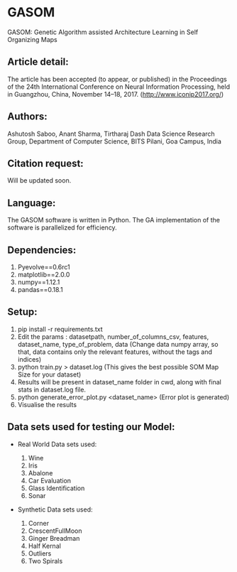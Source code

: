 # GASOM
GASOM: Genetic Algorithm assisted Architecture Learning in Self Organizing Maps

## Article detail:
The article has been accepted (to appear, or published) in the Proceedings of the 24th International Conference on Neural Information Processing, held in Guangzhou, China, November 14–18, 2017. (http://www.iconip2017.org/)

## Authors:
Ashutosh Saboo, Anant Sharma, Tirtharaj Dash
Data Science Research Group, Department of Computer Science, BITS Pilani, Goa Campus, India

## Citation request:
Will be updated soon.

## Language:
The GASOM software is written in Python. The GA implementation of the software is parallelized for efficiency.

## Dependencies:

  1. Pyevolve==0.6rc1
  2. matplotlib==2.0.0
  3. numpy==1.12.1
  4. pandas==0.18.1

## Setup:

1. pip install -r requirements.txt
2. Edit the params : datasetpath, number_of_columns_csv, features, dataset_name, type_of_problem, data
(Change data numpy array, so that, data contains only the relevant features, without the tags and indices)
3. python train.py > dataset.log (This gives the best possible SOM Map Size for your dataset)
4. Results will be present in dataset_name folder in cwd, along with final stats in dataset.log file. 
5. python generate_error_plot.py <pickle file in dataset_name folder> <dataset_name> (Error plot is generated)
6. Visualise the results 

## Data sets used for testing our Model:

* Real World Data sets used:
	 
   1. Wine
   2. Iris
   3. Abalone
   4. Car Evaluation
   5. Glass Identification
   6. Sonar

* Synthetic Data sets used:
 
   1. Corner
   2. CrescentFullMoon
   3. Ginger Breadman
   4. Half Kernal
   5. Outliers
   6. Two Spirals 
   

